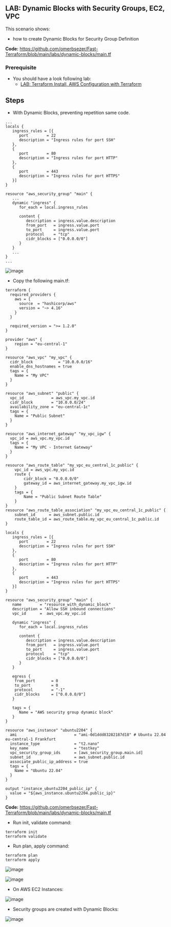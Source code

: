 ## LAB: Dynamic Blocks with Security Groups, EC2, VPC

This scenario shows:
- how to create Dynamic Blocks for Security Group Definition

**Code:** https://github.com/omerbsezer/Fast-Terraform/blob/main/labs/dynamic-blocks/main.tf

### Prerequisite

- You should have a look following lab: 
  - [LAB: Terraform Install, AWS Configuration with Terraform](https://github.com/omerbsezer/Fast-Terraform/blob/main/Terraform-Install-AWS-Configuration.md)

## Steps

- With Dynamic Blocks, preventing repetition same code. 
 
``` 
...
locals {
   ingress_rules = [{
      port        = 22
      description = "Ingress rules for port SSH"
   },
   {
      port        = 80
      description = "Ingress rules for port HTTP"
   },
   {
      port        = 443
      description = "Ingress rules for port HTTPS"
   }]
}

resource "aws_security_group" "main" {
   ...
   dynamic "ingress" {
      for_each = local.ingress_rules

      content {
         description = ingress.value.description
         from_port   = ingress.value.port
         to_port     = ingress.value.port
         protocol    = "tcp"
         cidr_blocks = ["0.0.0.0/0"]
      }
   }
   ...
}
...
``` 

![image](https://user-images.githubusercontent.com/10358317/229287304-d23dca31-d871-4c88-a4fa-e1994ef671d0.png)

- Copy the following main.tf:
 
```
terraform {
  required_providers {
    aws = {
      source  = "hashicorp/aws"
      version = "~> 4.16"
    }
  }

  required_version = ">= 1.2.0"
}

provider "aws" {
	region = "eu-central-1"
}

resource "aws_vpc" "my_vpc" {
  cidr_block           = "10.0.0.0/16"
  enable_dns_hostnames = true
  tags = {
    Name = "My VPC"
  }
}

resource "aws_subnet" "public" {
  vpc_id            = aws_vpc.my_vpc.id
  cidr_block        = "10.0.0.0/24"
  availability_zone = "eu-central-1c"
  tags = {
    Name = "Public Subnet"
  }
}

resource "aws_internet_gateway" "my_vpc_igw" {
  vpc_id = aws_vpc.my_vpc.id
  tags = {
    Name = "My VPC - Internet Gateway"
  }
}

resource "aws_route_table" "my_vpc_eu_central_1c_public" {
    vpc_id = aws_vpc.my_vpc.id
    route {
        cidr_block = "0.0.0.0/0"
        gateway_id = aws_internet_gateway.my_vpc_igw.id
    }
    tags = {
        Name = "Public Subnet Route Table"
    }
}
resource "aws_route_table_association" "my_vpc_eu_central_1c_public" {
    subnet_id      = aws_subnet.public.id
    route_table_id = aws_route_table.my_vpc_eu_central_1c_public.id
}

locals {
   ingress_rules = [{
      port        = 22
      description = "Ingress rules for port SSH"
   },
   {
      port        = 80
      description = "Ingress rules for port HTTP"
   },
   {
      port        = 443
      description = "Ingress rules for port HTTPS"
   }]
}

resource "aws_security_group" "main" {
   name        = "resource_with_dynamic_block"
   description = "Allow SSH inbound connections"
   vpc_id      =  aws_vpc.my_vpc.id 

   dynamic "ingress" {
      for_each = local.ingress_rules

      content {
         description = ingress.value.description
         from_port   = ingress.value.port
         to_port     = ingress.value.port
         protocol    = "tcp"
         cidr_blocks = ["0.0.0.0/0"]
      }
   }

   egress {
    from_port       = 0
    to_port         = 0
    protocol        = "-1"
    cidr_blocks     = ["0.0.0.0/0"]
   }

   tags = {
      Name = "AWS security group dynamic block"
   }
}

resource "aws_instance" "ubuntu2204" {
  ami                         = "ami-0d1ddd83282187d18" # Ubuntu 22.04 eu-central-1 Frankfurt
  instance_type               = "t2.nano"
  key_name                    = "testkey"
  vpc_security_group_ids      = [aws_security_group.main.id]
  subnet_id                   = aws_subnet.public.id
  associate_public_ip_address = true
  tags = {
    Name = "Ubuntu 22.04"
  }
}

output "instance_ubuntu2204_public_ip" {
  value = "${aws_instance.ubuntu2204.public_ip}"
}
``` 

**Code:** https://github.com/omerbsezer/Fast-Terraform/blob/main/labs/dynamic-blocks/main.tf

- Run init, validate command:

``` 
terraform init
terraform validate
``` 

- Run plan, apply command:

``` 
terraform plan
terraform apply
``` 

![image](https://user-images.githubusercontent.com/10358317/229287533-de896cdf-6189-45f1-a631-5f609be22721.png)

![image](https://user-images.githubusercontent.com/10358317/229287613-9815134c-4e36-4d70-adff-c7a272d82a31.png)

- On AWS EC2 Instances:

![image](https://user-images.githubusercontent.com/10358317/229287673-ddbfa4a9-ca15-4375-a584-043cf259d344.png)

- Security groups are created with Dynamic Blocks:

![image](https://user-images.githubusercontent.com/10358317/229287707-b5f215cd-0faf-4cbc-bc1d-868d96f2672d.png)



